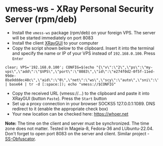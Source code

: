 # vmess-ws - XRay Personal Security Server (rpm/deb)
+ Install the `vmess-ws` package (rpm/deb) on your foreign VPS. The server will be started immediately on port 8083
+ Install the client [XRayGUI](https://github.com/AKotov-dev/XRayGUI) to your computer
+ Copy the script shown below to the clipboard. Insert it into the terminal and specify the name or IP of your VPS instead of `192.168.0.100`. Press `Enter`
```
clear; VPS='192.168.0.100'; CONFIG=$(echo "{\"v\":\"2\",\"ps\":\"my-vps\",\"add\":\"$VPS\",\"port\":\"8083\",\"id\":\"e274f0d2-0f5f-11ed-99de-8ba9dddec48c\",\"aid\":\"0\",\"net\":\"ws\",\"scy\":\"auto\",\"sni\":\"\",\"type\":\"\",\"host\":\"example.com\",\"path\":\"/vmess\",\"tls\":\"\"}" | base64 | tr -d [:space:]); echo "vmess://$CONFIG"
```
+ Copy the received URL (vmess://...) to the clipboard and paste it into XRayGUI (button `Paste`). Press the `Start` button
+ Set up a proxy connection in your browser SOCKS5 127.0.0.1:1089. DNS redirect to it (enable the appropriate check box)
+ Your new location can be checked here: https://whoer.net

**Note:** The time on the client and server must be synchronized. The time zone does not matter.  Tested in Mageia-8, Fedora-36 and LUbuntu-22.04. Don't forget to open port 8083 on the server and client. Similar project - [SS-Obfuscator](https://github.com/AKotov-dev/SS-Obfuscator).
